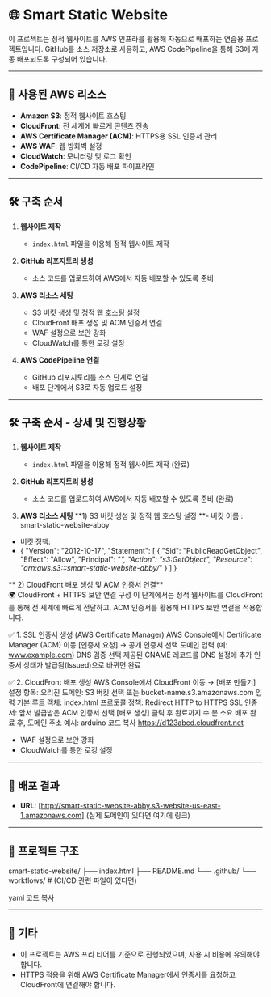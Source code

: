 # 🌐 Smart Static Website

이 프로젝트는 정적 웹사이트를 AWS 인프라를 활용해 자동으로 배포하는 연습용 프로젝트입니다. GitHub를 소스 저장소로 사용하고, AWS CodePipeline을 통해 S3에 자동 배포되도록 구성되어 있습니다.

---

## 🧰 사용된 AWS 리소스

- **Amazon S3**: 정적 웹사이트 호스팅
- **CloudFront**: 전 세계에 빠르게 콘텐츠 전송
- **AWS Certificate Manager (ACM)**: HTTPS용 SSL 인증서 관리
- **AWS WAF**: 웹 방화벽 설정
- **CloudWatch**: 모니터링 및 로그 확인
- **CodePipeline**: CI/CD 자동 배포 파이프라인

---

## 🛠 구축 순서

1. **웹사이트 제작**
   - `index.html` 파일을 이용해 정적 웹사이트 제작

2. **GitHub 리포지토리 생성**
   - 소스 코드를 업로드하여 AWS에서 자동 배포할 수 있도록 준비

3. **AWS 리소스 세팅**
   - S3 버킷 생성 및 정적 웹 호스팅 설정
   - CloudFront 배포 생성 및 ACM 인증서 연결
   - WAF 설정으로 보안 강화
   - CloudWatch를 통한 로깅 설정

4. **AWS CodePipeline 연결**
   - GitHub 리포지토리를 소스 단계로 연결
   - 배포 단계에서 S3로 자동 업로드 설정

---
## 🛠 구축 순서 - 상세 및 진행상황
1. **웹사이트 제작**
   - `index.html` 파일을 이용해 정적 웹사이트 제작 (완료)

2. **GitHub 리포지토리 생성**
   - 소스 코드를 업로드하여 AWS에서 자동 배포할 수 있도록 준비 (완료)

3. **AWS 리소스 세팅**
**1) S3 버킷 생성 및 정적 웹 호스팅 설정
**- 버킷 이름 : smart-static-website-abby
- 버킷 정책:
- {
    "Version": "2012-10-17",
    "Statement": [
        {
            "Sid": "PublicReadGetObject",
            "Effect": "Allow",
            "Principal": "*",
            "Action": "s3:GetObject",
            "Resource": "arn:aws:s3:::smart-static-website-abby/*"
        }
    ]
}

  
**  2)  CloudFront 배포 생성 및 ACM 인증서 연결**     
🌍 CloudFront + HTTPS 보안 연결 구성
이 단계에서는 정적 웹사이트를 CloudFront를 통해 전 세계에 빠르게 전달하고,
ACM 인증서를 활용해 HTTPS 보안 연결을 적용합니다.

✅ 1. SSL 인증서 생성 (AWS Certificate Manager)
AWS Console에서 Certificate Manager (ACM) 이동
[인증서 요청] → 공개 인증서 선택
도메인 입력 (예: www.example.com)
DNS 검증 선택
제공된 CNAME 레코드를 DNS 설정에 추가
인증서 상태가 발급됨(Issued)으로 바뀌면 완료

✅ 2. CloudFront 배포 생성
AWS Console에서 CloudFront 이동 → [배포 만들기]
설정 항목:
오리진 도메인: S3 버킷 선택 또는 bucket-name.s3.amazonaws.com 입력
기본 루트 객체: index.html
프로토콜 정책: Redirect HTTP to HTTPS
SSL 인증서: 앞서 발급받은 ACM 인증서 선택
[배포 생성] 클릭 후 완료까지 수 분 소요
배포 완료 후, 도메인 주소 예시:
arduino
코드 복사
https://d123abcd.cloudfront.net
 

   - WAF 설정으로 보안 강화
   - CloudWatch를 통한 로깅 설정





---
## 🚀 배포 결과

- **URL**: [http://smart-static-website-abby.s3-website-us-east-1.amazonaws.com] 
(실제 도메인이 있다면 여기에 링크)

---

## 📁 프로젝트 구조
smart-static-website/ ├── index.html ├── README.md └── .github/ └── workflows/ # (CI/CD 관련 파일이 있다면)

yaml
코드 복사

---

## 📝 기타

- 이 프로젝트는 AWS 프리 티어를 기준으로 진행되었으며, 사용 시 비용에 유의해야 합니다.
- HTTPS 적용을 위해 AWS Certificate Manager에서 인증서를 요청하고 CloudFront에 연결해야 합니다.


